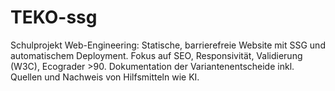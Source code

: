# TEKO-ssg
Schulprojekt Web-Engineering: Statische, barrierefreie Website mit SSG und automatischem Deployment. Fokus auf SEO, Responsivität, Validierung (W3C), Ecograder >90. Dokumentation der Variantenentscheide inkl. Quellen und Nachweis von Hilfsmitteln wie KI.
